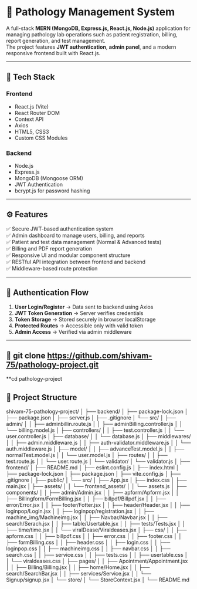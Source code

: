 # 🧬 Pathology Management System

A full-stack **MERN (MongoDB, Express.js, React.js, Node.js)** application for managing pathology lab operations such as patient registration, billing, report generation, and test management.  
The project features **JWT authentication**, **admin panel**, and a modern responsive frontend built with React.js.

---

## 🚀 Tech Stack

### **Frontend**
- React.js (Vite)
- React Router DOM
- Context API
- Axios
- HTML5, CSS3
- Custom CSS Modules

### **Backend**
- Node.js
- Express.js
- MongoDB (Mongoose ORM)
- JWT Authentication
- bcrypt.js for password hashing

---

## ⚙️ Features

✅ Secure JWT-based authentication system  
✅ Admin dashboard to manage users, billing, and reports  
✅ Patient and test data management (Normal & Advanced tests)  
✅ Billing and PDF report generation  
✅ Responsive UI and modular component structure  
✅ RESTful API integration between frontend and backend  
✅ Middleware-based route protection  

---

## 🧠 Authentication Flow

1. **User Login/Register** → Data sent to backend using Axios  
2. **JWT Token Generation** → Server verifies credentials  
3. **Token Storage** → Stored securely in browser localStorage  
4. **Protected Routes** → Accessible only with valid token  
5. **Admin Access** → Verified via admin middleware  

---


## 🧠 git clone https://github.com/shivam-75/pathology-project.git
**cd pathology-project

## 📂 Project Structure

shivam-75-pathology-project/
│
├── backend/
│ ├── package-lock.json
│ ├── package.json
│ ├── server.js
│ ├── .gitignore
│ └── src/
│ ├── admin/
│ │ ├── adminbillin.route.js
│ │ ├── adminBilling.controller.js
│ │ └── billing.model.js
│ ├── controllers/
│ │ ├── test.controller.js
│ │ └── user.controller.js
│ ├── database/
│ │ └── database.js
│ ├── middlewares/
│ │ ├── admin.middleware.js
│ │ ├── auth-validator.middleware.js
│ │ └── auth.middleware.js
│ ├── model/
│ │ ├── advanceTest.model.js
│ │ ├── normalTest.model.js
│ │ └── user.model.js
│ ├── routes/
│ │ ├── test.route.js
│ │ └── user.route.js
│ └── validator/
│ └── validator.js
│
├── frontend/
│ ├── README.md
│ ├── eslint.config.js
│ ├── index.html
│ ├── package-lock.json
│ ├── package.json
│ ├── vite.config.js
│ ├── .gitignore
│ ├── public/
│ └── src/
│ ├── App.jsx
│ ├── index.css
│ ├── main.jsx
│ ├── assets/
│ │ └── frontend_assets/
│ │ └── assets.js
│ ├── components/
│ │ ├── admin/Admin.jsx
│ │ ├── apform/Apform.jsx
│ │ ├── Billingform/FormBilling.jsx
│ │ ├── billpdf/Billpdf.jsx
│ │ ├── error/Error.jsx
│ │ ├── footer/Fotter.jsx
│ │ ├── header/Header.jsx
│ │ ├── loginpop/Login.jsx
│ │ ├── loginpop/registration.jsx
│ │ ├── machine_img/Machineimg.jsx
│ │ ├── Navbar/Navbar.jsx
│ │ ├── search/Serach.jsx
│ │ ├── table/Usertable.jsx
│ │ ├── tests/Tests.jsx
│ │ ├── time/time.jsx
│ │ └── viralDease/Viraldeases.jsx
│ ├── css/
│ │ ├── apform.css
│ │ ├── billpdf.css
│ │ ├── error.css
│ │ ├── footer.css
│ │ ├── formBilling.css
│ │ ├── header.css
│ │ ├── login.css
│ │ ├── loginpop.css
│ │ ├── machineimg.css
│ │ ├── navbar.css
│ │ ├── search.css
│ │ ├── service.css
│ │ ├── tests.css
│ │ ├── usertable.css
│ │ └── viraldeases.css
│ ├── pages/
│ │ ├── Apointment/Appointment.jsx
│ │ ├── Billing/Billing.jsx
│ │ ├── home/Home.jsx
│ │ ├── search/SearchBar.jsx
│ │ ├── services/Service.jsx
│ │ └── Signup/signup.jsx
│ └── store/
│ └── StoreContext.jsx
│
└── README.md


